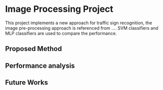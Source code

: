 # Image Processing Project
This project implements a new approach for traffic sign recognition, the image pre-processing approach is referenced from .... SVM classifiers and MLP classifiers are used to compare the performance.
## Proposed Method

## Performance analysis

## Future Works
